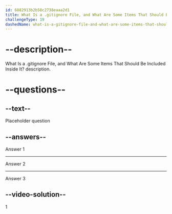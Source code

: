 ```yaml
---
id: 6882913b2b58c2738eaaa2d1
title: What Is a .gitignore File, and What Are Some Items That Should Be Included Inside It?
challengeType: 19
dashedName: what-is-a-gitignore-file-and-what-are-some-items-that-should-be-included-inside-it
---
```


# --description--

What Is a .gitignore File, and What Are Some Items That Should Be Included Inside It? description.

# --questions--

## --text--

Placeholder question

## --answers--

Answer 1

---

Answer 2

---

Answer 3

## --video-solution--

1
